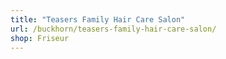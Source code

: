 ```yaml
---
title: "Teasers Family Hair Care Salon"
url: /buckhorn/teasers-family-hair-care-salon/
shop: Friseur
---
```

